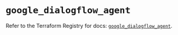 # `google_dialogflow_agent`

Refer to the Terraform Registry for docs: [`google_dialogflow_agent`](https://registry.terraform.io/providers/hashicorp/google-beta/6.24.0/docs/resources/google_dialogflow_agent).
